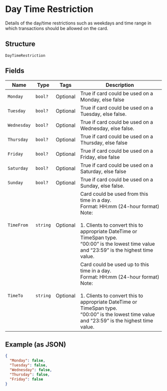 
# Day Time Restriction

Details of the day/time restrictions such as weekdays and time range in which transactions should be allowed on the card.

## Structure

`DayTimeRestriction`

## Fields

| Name | Type | Tags | Description |
|  --- | --- | --- | --- |
| `Monday` | `bool?` | Optional | True if card could be used on a Monday, else false |
| `Tuesday` | `bool?` | Optional | True if card could be used on a Tuesday, else false. |
| `Wednesday` | `bool?` | Optional | True if card could be used on a Wednesday, else false. |
| `Thursday` | `bool?` | Optional | True if card could be used on a Thursday, else false |
| `Friday` | `bool?` | Optional | True if card could be used on a Friday, else false |
| `Saturday` | `bool?` | Optional | True if card could be used on a Saturday, else false |
| `Sunday` | `bool?` | Optional | True if card could be used on a Sunday, else false. |
| `TimeFrom` | `string` | Optional | Card could be used from this time in a day.<br>Format: HH:mm (24-hour format)<br>Note:<br><br>1. Clients to convert this to appropriate DateTime or TimeSpan type.<br>   “00:00” is the lowest time value and “23:59” is the highest time value. |
| `TimeTo` | `string` | Optional | Card could be used up to this time in a day.<br>Format: HH:mm (24-hour format)<br>Note:<br><br>1. Clients to convert this to appropriate DateTime or TimeSpan type.<br>   “00:00” is the lowest time value and “23:59” is the highest time value. |

## Example (as JSON)

```json
{
  "Monday": false,
  "Tuesday": false,
  "Wednesday": false,
  "Thursday": false,
  "Friday": false
}
```

